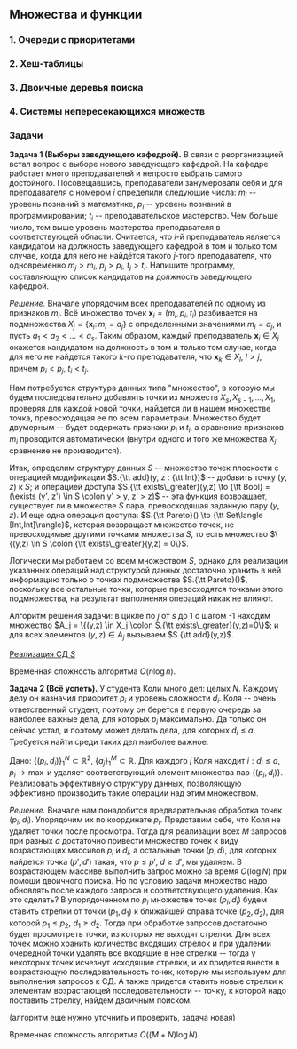 ## Множества и функции

### 1. Очереди с приоритетами

### 2. Хеш-таблицы

### 3. Двоичные деревья поиска

### 4. Системы непересекающихся множеств

### Задачи

**Задача 1 (Выборы заведующего кафедрой).**
В связи с реорганизацией встал вопрос о выборе нового заведующего кафедрой. На кафедре работает много преподавателей и непросто выбрать
самого достойного. Посовещавшись, преподаватели занумеровали себя и для преподавателя с номером $i$ определили следующие числа:
$m_i$ -- уровень познаний в математике, $p_i$ -- уровень познаний в программировании; $t_i$ -- преподавательское мастерство.
Чем больше число, тем выше уровень мастерства преподавателя в соответствующей области.
Считается, что $i$-й преподаватель является кандидатом на должность заведующего кафедрой в том и только том случае,
когда для него не найдётся такого $j$-того преподавателя, что одновременно $m_j > m_i$, $p_j > p_i$, $t_j > t_i$.
Напишите программу, составляющую список кандидатов на должность заведующего кафедрой.

*Решение.* Вначале упорядочим всех преподавателей по одному из признаков $m_i$. Всё множество точек $\mathbf x_i = (m_i, p_i, t_i)$
разбивается на подмножества $X_j = \{\mathbf x_i \colon m_i = a_j\}$ с определенными значениями $m_i = a_j$, и пусть $a_1 < a_2 < \ldots < a_s$.
Таким образом, каждый преподаватель $\mathbf x_i \in X_j$ окажется кандидатом на должность в том и только том случае, когда для него не найдется
такого $k$-го преподавателя, что $\mathbf x_k \in X_l$, $l > j$, причем $p_i < p_j$, $t_i < t_j$.

Нам потребуется структура данных типа "множество", в которую мы будем последовательно добавлять точки из множеств $X_s, X_{s-1}, \ldots, X_1$,
проверяя для каждой новой точки, найдется ли в нашем множестве точка, превосходящая ее по всем параметрам. Множество будет двумерным --
будет содержать признаки $p_i$ и $t_i$, а сравнение признаков $m_i$ проводится автоматически (внутри одного и того же множества $X_j$ сравнение
не производится).

Итак, определим структуру данных $S$ -- множество точек плоскости с операцией модификации $S.{\tt add}(y, z : {\tt Int})$ -- добавить точку $(y,z)$ к $S$;
и операцией доступа $S.{\tt exists\_greater}(y,z) \to {\tt Bool} = (\exists (y', z') \in S \colon y' > y, z' > z)$ -- эта функция возвращает,
существует ли в множестве $S$ пара, превосходящая заданную пару $(y,z)$. И еще одна операция доступа: $S.{\tt Pareto}() \to {\tt Set\langle [Int,Int]\rangle}$,
которая возвращает множество точек, не превосходимые другими точками множества $S$, то есть множество $\{(y,z) \in S \colon {\tt exists\_greater}(y,z) = 0\}$.

Логически мы работаем со всем множеством $S$, однако для реализации указанных операций над структурой данных достаточно хранить в ней
информацию только о точках подмножества $S.{\tt Pareto}()$, поскольку все остальные точки, которые превосходятся точками этого подмножества,
на результат выполнения операций никак не влияют.

Алгоритм решения задачи: в цикле по $j$ от $s$ до $1$ с шагом -1 находим множество $A_j = \{(y,z) \in X_j \colon S.{\tt exists\_greater}(y,z)=0\}$;
и для всех элементов $(y,z) \in A_j$ вызываем $S.{\tt add}(y,z)$.

[Реализация СД $S$](https://vk.com/wall-50670682_1022?z=photo-50670682_457239298%2Fwall-50670682_1024)

Временная сложность алгоритма $O(n\log n)$.

**Задача 2 (Всё успеть).**
У студента Коли много дел: целых $N$.
Каждому делу он назначил приоритет $p_i$ и уровень сложности $d_i$.
Коля -- очень ответственный студент, поэтому он берется в первую очередь
за наиболее важные дела, для которых $p_i$ максимально. Да только он сейчас
устал, и поэтому может делать дела, для которых $d_i \leq a$.
Требуется найти среди таких дел наиболее важное.

Дано: $\{(p_i, d_i)\}_1^N \subset \mathbb R^2$, $\{a_j\}_1^M \subset \mathbb R$.
Для каждого $j$ Коля находит $i : d_i \leq a, p_i \to \max$
и удаляет соответствующий элемент множества пар $\{(p_i, d_i)\}$.
Реализовать эффективную структуру данных, позволяющую эффективно производить
такие операции над этим множеством.

*Решение.* Вначале нам понадобится предварительная обработка точек $(p_i, d_i)$.
Упорядочим их по координате $p_i$. Представим себе, что Коля не удаляет точки после просмотра.
Тогда для реализации всех $M$ запросов при разных $a$ достаточно привести множество точек
к виду возрастающих массивов $p_i$ и $d_i$, а остальные точки $(p, d)$, для которых
найдется точка $(p', d')$ такая, что $p \leq p'$, $d \geq d'$, мы удаляем.
В возрастающем массиве выполнить запрос можно за время $O(\log N)$ при помощи двоичного поиска.
Но по условию задачи множество надо обновлять после каждого запроса и соответствующего удаления. Как это сделать?
В упорядоченном по $p_i$ множестве точек $(p_i, d_i)$ будем ставить стрелки от точки $(p_1, d_1)$ к ближайшей справа
точке $(p_2, d_2)$, для которой $p_1 \leq p_2$, $d_1 \geq d_2$. Тогда при обработке запросов достаточно будет просмотреть
точки, из которых не выходят стрелки. Для всех точек можно хранить количество входящих стрелок и при удалении очередной
точки удалять все входящие в нее стрелки -- тогда у некоторых точек исчезнут исходящие стрелки, и их придется внести
в возрастающую последовательность точек, которую мы используем для выполнения запросов к СД.
А также придется ставить новые стрелки к элементам возрастающей последовательности -- точку, к которой надо поставить
стрелку, найдем двоичным поиском.

(алгоритм еще нужно уточнить и проверить, задача новая)

Временная сложность алгоритма $O((M+N)\log N)$.

